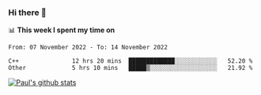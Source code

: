 ### Hi there 👋

📊 **This week I spent my time on**
<!--START_SECTION:waka-->

```text
From: 07 November 2022 - To: 14 November 2022

C++               12 hrs 20 mins  █████████████░░░░░░░░░░░░   52.20 %
Other             5 hrs 10 mins   █████▒░░░░░░░░░░░░░░░░░░░   21.92 %
```

<!--END_SECTION:waka-->


[![Paul's github stats](https://github-readme-stats.vercel.app/api?username=mickeyouyou&theme=dracula&show_icons=true)](https://github.com/anuraghazra/github-readme-stats)
